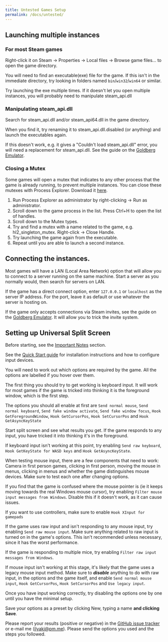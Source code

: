 ```yaml
---
title: Untested Games Setup
permalink: /docs/untested/
---
```


## Launching multiple instances
### For most Steam games
Right-click it on Steam -> Properties -> Local files -> Browse game files... to open the game directory. 

You will need to find an executable(exe) file for the game. 
If this isn't in the immediate directory, try looking in folders named `bin`/`win32`/`win64` or similar.

Try launching the exe multiple times. 
If it doesn't let you open multiple instances, you will probably need to manipulate steam_api.dll

### Manipulating steam_api.dll
Search for steam_api.dll and/or steam_api64.dll in the game directory. 

When you find it, try renaming it to steam_api.dll.disabled (or anything) and launch the executables again. 

If this doesn't work, e.g. it gives a "Couldn't load steam_api.dll" error, you will need a replacement for steam_api.dll. 
See the guide on the [Goldberg Emulator](https://universalsplitscreen.github.io/docs/goldberg/).

### Closing a Mutex
Some games will open a mutex that indicates to any other process that the game is already running, to prevent multiple instances.
You can close these mutexes with Process Explorer. Download it [here](https://docs.microsoft.com/en-us/sysinternals/downloads/process-explorer).
1. Run Process Explorer as administrator by right-clicking -> Run as administrator.
1. Scroll down to the game process in the list. Press Ctrl+H to open the list of handles. 
1. Scroll down to the Mutex types.
1. Try and find a mutex with a name related to the game, e.g. hl2_singleton_mutex. Right-click -> Close Handle. 
1. Try launching the game again from the executable. 
1. Repeat until you are able to launch a second instance.
      
## Connecting the instances.
Most games will have a LAN (Local Area Network) option that will allow you to connect to a server running on the same machine. 
Start a server as you normally would, then search for servers on LAN.

If the game has a direct connect option, enter `127.0.0.1` or `localhost` as the server IP address. For the port, leave it as default or use whatever the server is hosting on.

If the game only accepts connections via Steam invites, see the guide on the [Goldberg Emulator](https://universalsplitscreen.github.io/docs/goldberg/). It will allow you to trick the invite system.
  
## Setting up Universal Split Screen
Before starting, see the [Important Notes](https://universalsplitscreen.github.io/docs/importantnotes/) section.

See the [Quick Start guide](https://universalsplitscreen.github.io/docs/quickstart/) for installation instructions and how to configure input devices.

You will need to work out which options are required by the game. All the options are labelled if you hover over them.

The first thing you should try to get working is keyboard input. 
It will work for most games if the game is tricked into thinking it is the foreground window, which is the first step.

The options you should all enable at first are `Send normal mouse`, `Send normal keyboard`, `Send fake window activate`, `Send fake window focus`, `Hook GetForegroundWindow`, `Hook GetCursorPos`, `Hook SetCursorPos` and `Hook GetAsyncKeyState`

Start split screen and see what results you get. If the game responds to any input, you have tricked it into thinking it's in the foreground.

If keyboard input isn't working at this point, try enabling `Send raw keyboard`, `Hook GetKeyState for WASD keys` and `Hook GetAsyncKeyState`.

When testing mouse input, there are a few components that need to work: Camera in first person games, clicking in first person, moving the mouse in menus, clicking in menus and whether the game distinguishes mouse devices. Make sure to test each one after changing options.

If you find that the game is confused where the mouse pointer is (ie it keeps moving towards the real Windows mouse cursor), try enabling `Filter mouse input messages from Windows`. Disable this if it doesn't work, as it can cause issues.

If you want to use controllers, make sure to enable `Hook XInput for gamepads`

If the game uses raw input and isn't responding to any mouse input, try enabling `Send raw mouse input`. 
Make sure anything related to raw input is turned on in the game's options.
This isn't recommended unless necessary, since it has the worst performance. 

If the game is responding to multiple mice, try enabling `Filter raw input messages from Windows`.

If mouse input isn't working at this stage, it's likely that the game uses a legacy mouse input method. 
Make sure to ***disable*** anything to do with raw input, in the options and the game itself, and enable `Send normal mouse input`, `Hook GetCursorPos`, `Hook SetCursorPos` and `Use legacy input`.

Once you have input working correctly, try disabling the options one by one until you have the minimal setup.

Save your options as a preset by clicking New, typing a name **and clicking Save**.

Please report your results (positive or negative) in the [GitHub issue tracker](https://github.com/UniversalSplitScreen/UniversalSplitScreen/issues) or e-mail me (ilyaki@pm.me). Please send the options you used and the steps you followed.
